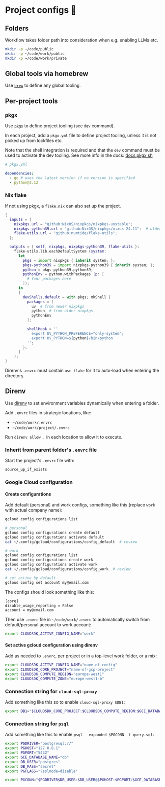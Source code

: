 # Project configs 🧢

## Folders

Workflow takes folder path into consideration when e.g. enabling LLMs etc.

```bash
mkdir -p ~/code/public
mkdir -p ~/code/work/public
mkdir -p ~/code/work/private
```

## Global tools via homebrew

Use [`brew`](https://brew.sh/) to define any global tooling.

## Per-project tools

### pkgx

Use [`pkgx`](https://docs.pkgx.sh) to define project tooling (see `dev`
command).

In each project, add a `pkgx.yml` file to define project tooling, unless it is
not picked up from lockfiles etc.

Note that the shell integration is required and that the `dev` command must be
used to activate the dev tooling. See more info in the docs:
[docs.pkgx.sh](https://docs.pkgx.sh)

```yaml
# pkgx.yml

dependencies:
  - go # uses the latest version if no version is specified
  - python@3.12
```

### Nix flake

If not using pkgx, a `flake.nix` can also set up the project.

```nix
{
  inputs = {
    nixpkgs.url = "github:NixOS/nixpkgs/nixpkgs-unstable";
    nixpkgs-python39.url = "github:NixOS/nixpkgs/nixos-24.11";  # older version so to access python 3.9
    flake-utils.url = "github:numtide/flake-utils";
  };

  outputs = { self, nixpkgs, nixpkgs-python39, flake-utils }:
    flake-utils.lib.eachDefaultSystem (system:
      let
        pkgs = import nixpkgs { inherit system; };
        pkgs-python39 = import nixpkgs-python39 { inherit system; };
        python = pkgs-python39.python39;
        pythonEnv = python.withPackages (p: [
          # Your packages here
        ]);
      in
      {
        devShells.default = with pkgs; mkShell {
          packages = [
            uv  # from newer nixpkgs
            python  # from older nixpkgs
            pythonEnv
          ];

          shellHook = ''
            export UV_PYTHON_PREFERENCE="only-system";
            export UV_PYTHON=${python}/bin/python
          '';
        };
      }
    );
}
```

Direnv's `.envrc` must contain `use flake` for it to auto-load when entering the
directory.

## Direnv

Use [direnv](https://direnv.net) to set environment variables dynamically when
entering a folder.

Add `.envrc` files in strategic locations, like:

- `~/code/work/.envrc`
- `~/code/work/project/.envrc`

Run `direnv allow .` in each location to allow it to execute.

### Inherit from parent folder's `.envrc` file

Start the project's `.envrc` file with:

```sh
source_up_if_exists
```

### Google Cloud configuration

#### Create configurations

Add default (personal) and work configs, something like this (replace `work`
with actual company name):

```bash
gcloud config configurations list

# personal
gcloud config configurations create default
gcloud config configurations activate default
cat ~/.config/gcloud/configurations/config_default  # review

# work
gcloud config configurations list
gcloud config configurations create work
gcloud config configurations activate work
cat ~/.config/gcloud/configurations/config_work  # review

# set active by default
gcloud config set account my@email.com
```

The configs should look something like this:

```sh
[core]
disable_usage_reporting = False
account = my@email.com
```

Then use `.envrc` file in `~/code/work/.envrc` to automatically switch from
default/personal account to work account:

```sh
export CLOUDSDK_ACTIVE_CONFIG_NAME="work"
```

#### Set active gcloud configuration using direnv

Add as needed to `.envrc`, per project or in a top-level work folder, or a mix:

```sh
export CLOUDSDK_ACTIVE_CONFIG_NAME="name-of-config"
export CLOUDSDK_CORE_PROJECT="name-of-gcp-project"
export CLOUDSDK_COMPUTE_REGION="europe-west1"
export CLOUDSDK_COMPUTE_ZONE="europe-west1-b"
```

### Connection string for `cloud-sql-proxy`

Add something like this so to enable `cloud-sql-proxy $DB1`:

```sh
export DB1="$CLOUDSDK_CORE_PROJECT:$CLOUDSDK_COMPUTE_REGION:$GCE_DATABASE_INSTANCE_1"
```

### Connection string for `psql`

Add something like this to enable `psql --expanded $PGCONN -f query.sql`:

```sh
export PGDRIVER="postgresql://"
export PGHOST="127.0.0.1"
export PGPORT="5432"
export GCE_DATABASE_NAME="db"
export DB_USER="postgres"
export DB_PASS="secret"
export PGFLAGS="?sslmode=disable"

export PGCONN="$PGDRIVER$DB_USER:$DB_USER@$PGHOST:$PGPORT/$GCE_DATABASE_NAME$PGFLAGS"
```
